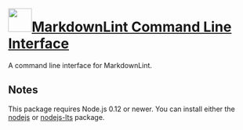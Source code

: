 # [<img src="https://cdn.jsdelivr.net/gh/bbtsoftware/chocolatey-packages@cd2b7bdda20dec554eeb792e0ad7bfa76e5c4900/icons/markdownlint-cli.png" height="48" width="48" />MarkdownLint Command Line Interface](https://chocolatey.org/packages/markdownlint-cli)

A command line interface for MarkdownLint.

## Notes

This package requires Node.js 0.12 or newer.
You can install either the [nodejs](https://chocolatey.org/packages/nodejs) or [nodejs-lts](https://chocolatey.org/packages/nodejs-lts) package.
